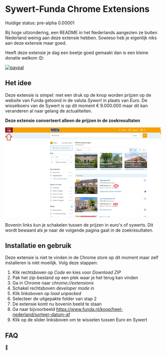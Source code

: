# Sywert-Funda Chrome Extensions
Huidige status: pre-alpha 0.00001

Bij hoge uitzondering, een README in het Nederlands aangezien ze buiten Nederland weinig aan deze extensie hebben. Sowieso heb je eigenlijk niks aan deze extensie maar goed.

Heeft deze extensie je dag een beetje goed gemaakt dan is een kleine donatie welkom 😊: 

[![paypal](https://www.paypalobjects.com/en_US/i/btn/btn_donateCC_LG.gif)](https://www.paypal.com/cgi-bin/webscr?cmd=_s-xclick&hosted_button_id=PHVYMCEVZNLPA)

## Het idee
Deze extensie is simpel: met een druk op de knop worden prijzen op de website van Funda getoond in de valuta _Sywert_ in plaats van _Euro_.
De wisselkoers van de Sywert is op dit moment € 9.000.000 maar dit kan veranderen al naar gelang de actualiteiten.

**Deze extensie converteert alleen de prijzen in de zoekresultaten**

![alt text](https://github.com/LoranKloeze/sywert-funda/blob/master/screenshot.png?raw=true)

Bovenin links kun je schakelen tussen de prijzen in euro's of sywerts. Dit wordt bewaard als je naar de volgende pagina gaat in de zoekresultaten.



## Installatie en gebruik
Deze extensie is niet te vinden in de Chrome store op dit moment maar zelf installeren is niet moeilijk. Volg deze stappen:

1. Klik rechtsboven op _Code_ en kies voor _Download ZIP_
2. Pak het zip-bestand op een plek waar je het terug kan vinden
3. Ga in Chrome naar _chrome://extensions_
4. Schakel rechtsboven _developer mode_ in
5. Klik linksboven op _load unpacked_ 
6. Selecteer de uitgepakte folder van stap 2
7. De extensie komt nu bovenin beeld te staan
8. Ga naar bijvoorbeeld https://www.funda.nl/koop/heel-nederland/sorteer-datum-af
9. Klik op de slider linksboven om te wisselen tussen Euro en Sywert


## FAQ

🤣
